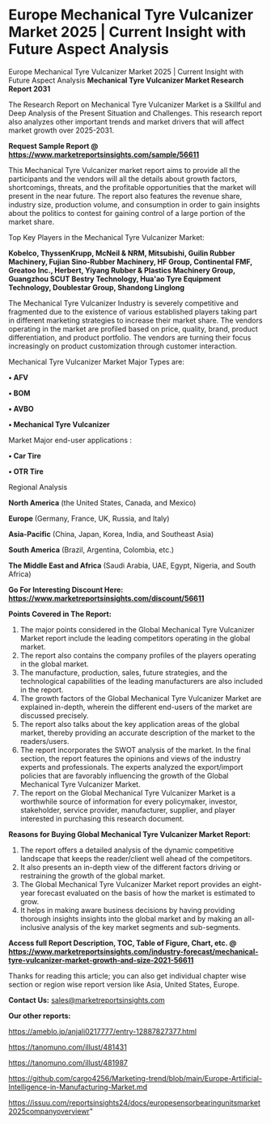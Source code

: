 # Europe Mechanical Tyre Vulcanizer Market 2025 | Current Insight with Future Aspect Analysis
Europe Mechanical Tyre Vulcanizer Market 2025 | Current Insight with Future Aspect Analysis
<strong>Mechanical Tyre Vulcanizer Market Research Report 2031</strong>

The Research Report on Mechanical Tyre Vulcanizer Market is a Skillful and Deep Analysis of the Present Situation and Challenges. This research report also analyzes other important trends and market drivers that will affect market growth over 2025-2031.

<strong>Request Sample Report @ <a href=https://www.marketreportsinsights.com/sample/56611>https://www.marketreportsinsights.com/sample/56611</a></strong>

This Mechanical Tyre Vulcanizer market report aims to provide all the participants and the vendors will all the details about growth factors, shortcomings, threats, and the profitable opportunities that the market will present in the near future. The report also features the revenue share, industry size, production volume, and consumption in order to gain insights about the politics to contest for gaining control of a large portion of the market share.

Top Key Players in the Mechanical Tyre Vulcanizer Market:

<strong>Kobelco, ThyssenKrupp, McNeil & NRM, Mitsubishi, Guilin Rubber Machinery, Fujian Sino-Rubber Machinery, HF Group, Continental FMF, Greatoo Inc., Herbert, Yiyang Rubber & Plastics Machinery Group, Guangzhou SCUT Bestry Technology, Hua'ao Tyre Equipment Technology, Doublestar Group, Shandong Linglong</strong>

The Mechanical Tyre Vulcanizer Industry is severely competitive and fragmented due to the existence of various established players taking part in different marketing strategies to increase their market share. The vendors operating in the market are profiled based on price, quality, brand, product differentiation, and product portfolio. The vendors are turning their focus increasingly on product customization through customer interaction.

Mechanical Tyre Vulcanizer Market Major Types are:

<strong>• AFV

• BOM

• AVBO

• Mechanical Tyre Vulcanizer</strong>

Market Major end-user applications :

<strong>• Car Tire

• OTR Tire</strong>

Regional Analysis

</u><strong><b>North America</b></strong> (the United States, Canada, and Mexico)

<strong><b>Europe </b></strong>(Germany, France, UK, Russia, and Italy)

<strong><b>Asia-Pacific</b></strong> (China, Japan, Korea, India, and Southeast Asia)

<strong><b>South America</b></strong> (Brazil, Argentina, Colombia, etc.)

<strong><b>The Middle East and Africa</b></strong> (Saudi Arabia, UAE, Egypt, Nigeria, and South Africa)

<strong>Go For Interesting Discount Here: <a href=https://www.marketreportsinsights.com/discount/56611>https://www.marketreportsinsights.com/discount/56611</a></strong>

<strong>Points Covered in The Report:</strong>
<ol>
  <li>The major points considered in the Global Mechanical Tyre Vulcanizer Market report include the leading competitors operating in the global market.</li>
  <li>The report also contains the company profiles of the players operating in the global market.</li>
  <li>The manufacture, production, sales, future strategies, and the technological capabilities of the leading manufacturers are also included in the report.</li>
  <li>The growth factors of the Global Mechanical Tyre Vulcanizer Market are explained in-depth, wherein the different end-users of the market are discussed precisely.</li>
  <li>The report also talks about the key application areas of the global market, thereby providing an accurate description of the market to the readers/users.</li>
  <li>The report incorporates the SWOT analysis of the market. In the final section, the report features the opinions and views of the industry experts and professionals. The experts analyzed the export/import policies that are favorably influencing the growth of the Global Mechanical Tyre Vulcanizer Market.</li>
  <li>The report on the Global Mechanical Tyre Vulcanizer Market is a worthwhile source of information for every policymaker, investor, stakeholder, service provider, manufacturer, supplier, and player interested in purchasing this research document.</li>
</ol>
<strong>Reasons for Buying Global Mechanical Tyre Vulcanizer Market Report:</strong>

<ol>
  <li>The report offers a detailed analysis of the dynamic competitive landscape that keeps the reader/client well ahead of the competitors.</li>
  <li>It also presents an in-depth view of the different factors driving or restraining the growth of the global market.</li>
  <li>The Global Mechanical Tyre Vulcanizer Market report provides an eight-year forecast evaluated on the basis of how the market is estimated to grow.</li>
  <li>It helps in making aware business decisions by having providing thorough insights insights into the global market and by making an all-inclusive analysis of the key market segments and sub-segments.</li>
</ol>
<strong>Access full Report Description, TOC, Table of Figure, Chart, etc. @ <a href=https://www.marketreportsinsights.com/industry-forecast/mechanical-tyre-vulcanizer-market-growth-and-size-2021-56611>https://www.marketreportsinsights.com/industry-forecast/mechanical-tyre-vulcanizer-market-growth-and-size-2021-56611</a></strong>


Thanks for reading this article; you can also get individual chapter wise section or region wise report version like Asia, United States, Europe.

<strong>Contact Us:</strong>
sales@marketreportsinsights.com

<strong>Our other reports:</strong>

<a href=https://ameblo.jp/anjali0217777/entry-12887827377.html>https://ameblo.jp/anjali0217777/entry-12887827377.html</a>

<a href=https://tanomuno.com/illust/481431>https://tanomuno.com/illust/481431</a>

<a href=https://tanomuno.com/illust/481987>https://tanomuno.com/illust/481987</a>

<a href=https://github.com/cargo4256/Marketing-trend/blob/main/Europe-Artificial-Intelligence-in-Manufacturing-Market.md>https://github.com/cargo4256/Marketing-trend/blob/main/Europe-Artificial-Intelligence-in-Manufacturing-Market.md</a>

<a href=https://issuu.com/reportsinsights24/docs/europesensorbearingunitsmarket2025companyoverviewr>https://issuu.com/reportsinsights24/docs/europesensorbearingunitsmarket2025companyoverviewr</a>"
